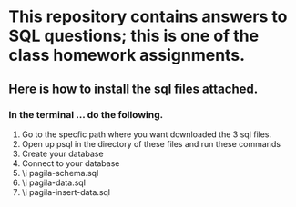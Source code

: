 # This repository contains answers to SQL questions; this is one of the class homework assignments.

## Here is how to install the sql files attached.

### In the terminal ... do the following.
1) Go to the specfic path where you want downloaded the 3 sql files.
2) Open up psql in the directory of these files and run these commands
3) Create your database
4) Connect to your database
5) \i pagila-schema.sql
6) \i pagila-data.sql
7) \i pagila-insert-data.sql
